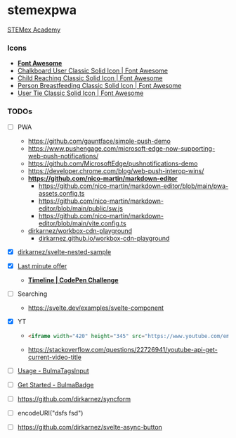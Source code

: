 stemexpwa
=========
[STEMex Academy](https://ec2-43-198-151-195.ap-east-1.compute.amazonaws.com)
### Icons
- [**Font Awesome**](https://fontawesome.com/search?q=user&o=r&m=free)
- [Chalkboard User Classic Solid Icon | Font Awesome](https://fontawesome.com/icons/chalkboard-user?f=classic&s=solid)
- [Child Reaching Classic Solid Icon | Font Awesome](https://fontawesome.com/icons/child-reaching?f=classic&s=solid)
- [Person Breastfeeding Classic Solid Icon | Font Awesome](https://fontawesome.com/icons/person-breastfeeding?f=classic&s=solid)
- [User Tie Classic Solid Icon | Font Awesome](https://fontawesome.com/icons/user-tie?f=classic&s=solid)

### TODOs
- [ ] PWA
    - https://github.com/gauntface/simple-push-demo
    - https://www.pushengage.com/microsoft-edge-now-supporting-web-push-notifications/
    - https://github.com/MicrosoftEdge/pushnotifications-demo
    - https://developer.chrome.com/blog/web-push-interop-wins/
    - **https://github.com/nico-martin/markdown-editor**
        - https://github.com/nico-martin/markdown-editor/blob/main/pwa-assets.config.ts
        - https://github.com/nico-martin/markdown-editor/blob/main/public/sw.js
        - https://github.com/nico-martin/markdown-editor/blob/main/vite.config.ts
    - [dirkarnez/workbox-cdn-playground](https://github.com/dirkarnez/workbox-cdn-playground)
        - [dirkarnez.github.io/workbox-cdn-playground](https://dirkarnez.github.io/workbox-cdn-playground) 
- [x] [dirkarnez/svelte-nested-sample](https://github.com/dirkarnez/svelte-nested-sample/)
- [x] [Last minute offer](snippets.md#last-minutes-offer)
    - [**Timeline | CodePen Challenge**](https://codepen.io/havardob/pen/xxPqXdO)
- [ ] Searching
    - https://svelte.dev/examples/svelte-component
- [x] YT
    - ```html
      <iframe width="420" height="345" src="https://www.youtube.com/embed/tgbNymZ7vqY"></iframe>
      ```
    - https://stackoverflow.com/questions/22726941/youtube-api-get-current-video-title

- [ ] [Usage - BulmaTagsInput](https://bulma-tagsinput.netlify.app/get-started/usage/)
- [ ] [Get Started - BulmaBadge](https://bulma-badge.netlify.app/get-started/)
- [ ] https://github.com/dirkarnez/syncform
- [ ] encodeURI("dsfs fsd")
- [ ] https://github.com/dirkarnez/svelte-async-button
